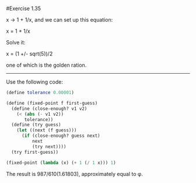 #Exercise 1.35

x -> 1 + 1/x, and we can set up this equation:

x = 1 + 1/x

Solve it:

x = (1 +/- sqrt(5))/2

one of which is the golden ration.

---

Use the following code:

```Scheme
(define tolerance 0.00001)

(define (fixed-point f first-guess)
  (define (close-enough? v1 v2)
    (< (abs (- v1 v2)) 
       tolerance))
  (define (try guess)
    (let ((next (f guess)))
      (if (close-enough? guess next)
          next
          (try next))))
  (try first-guess))

(fixed-point (lambda (x) (+ 1 (/ 1 x))) 1)
```

The result is 987/610(1.61803), approximately equal to φ.
